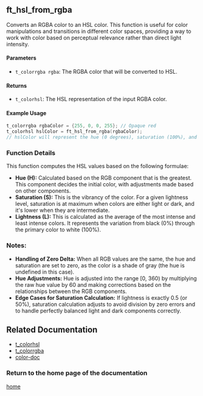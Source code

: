 ## ft_hsl_from_rgba
Converts an RGBA color to an HSL color. This function is useful for color manipulations and transitions in different color spaces, providing a way to work with color based on perceptual relevance rather than direct light intensity.

#### Parameters
- `t_colorrgba rgba`: The RGBA color that will be converted to HSL.

#### Returns
- `t_colorhsl`: The HSL representation of the input RGBA color.

#### Example Usage
```c
t_colorrgba rgbaColor = {255, 0, 0, 255}; // Opaque red
t_colorhsl hslColor = ft_hsl_from_rgba(rgbaColor);
// hslColor will represent the hue (0 degrees), saturation (100%), and lightness (50%) of red
```

### Function Details
This function computes the HSL values based on the following formulae:
- **Hue (H):** Calculated based on the RGB component that is the greatest. This component decides the initial color, with adjustments made based on other components.
- **Saturation (S):** This is the vibrancy of the color. For a given lightness level, saturation is at maximum when colors are either light or dark, and it's lower when they are intermediate.
- **Lightness (L):** This is calculated as the average of the most intense and least intense colors. It represents the variation from black (0%) through the primary color to white (100%).

### Notes:
- **Handling of Zero Delta:** When all RGB values are the same, the hue and saturation are set to zero, as the color is a shade of gray (the hue is undefined in this case).
- **Hue Adjustments:** Hue is adjusted into the range [0, 360) by multiplying the raw hue value by 60 and making corrections based on the relationships between the RGB components.
- **Edge Cases for Saturation Calculation:** If lightness is exactly 0.5 (or 50%), saturation calculation adjusts to avoid division by zero errors and to handle perfectly balanced light and dark components correctly.

## Related Documentation
- [t_colorhsl](./t_colorhsl.md)
- [t_colorrgba](./ft_hsl_from_rgba.md)
- [color-doc](../color-doc.md)

### Return to the home page of the documentation
[home](../home.md)